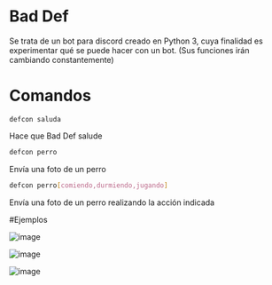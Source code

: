 # Bad Def 

Se trata de un bot para discord creado en Python 3, cuya finalidad es experimentar qué se puede hacer con un bot. (Sus funciones irán cambiando constantemente)

# Comandos

```discord
defcon saluda
```
Hace que Bad Def salude

```bash
defcon perro
```
Envía una foto de un perro

```bash
defcon perro[comiendo,durmiendo,jugando]
```
Envía una foto de un perro realizando la acción indicada

#Ejemplos

![image](https://user-images.githubusercontent.com/56097204/192588529-eb3a6018-bc74-4409-bd6e-9c2efd6fee72.png)

![image](https://user-images.githubusercontent.com/56097204/192589036-495a2e3d-dc0d-4d03-a97c-247bc2289677.png)

![image](https://user-images.githubusercontent.com/56097204/192591434-15b036d3-64dd-48a3-b875-b29e25adfde5.png)

